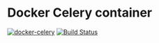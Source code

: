 # Docker Celery container


[![docker-celery](https://img.shields.io/badge/spy86-celery-blue.svg)](https://cloud.docker.com/repository/docker/spy86/celery) [![Build Status](https://travis-ci.org/spy86/docker-celery.svg?branch=master)](https://travis-ci.org/spy86/docker-celery)
